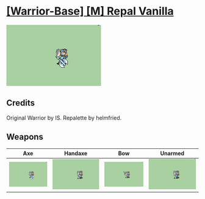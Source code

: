 # [\[Warrior-Base\] \[M\] Repal Vanilla](../%5BWarrior-Base%5D%20%5BM%5D%20Repal%20Vanilla)

<img src="./3.%20Axe/Axe_000.png" alt="[Warrior-Base] [M] Repal Vanilla standing" />

## Credits

Original Warrior by IS.
Repalette by helmfried.

## Weapons


|Axe |Handaxe |Bow |Unarmed |
|  :---: | :---: | :---: | :---: |
| <img alt="Axe animation" src="./3.%20Axe/Axe.gif" /> | <img alt="Handaxe animation" src="./4.%20Handaxe/Handaxe.gif" /> | <img alt="Bow animation" src="./5.%20Bow/Bow.gif" /> | <img alt="Unarmed animation" src="./8.%20Unarmed/Unarmed.gif" /> |
